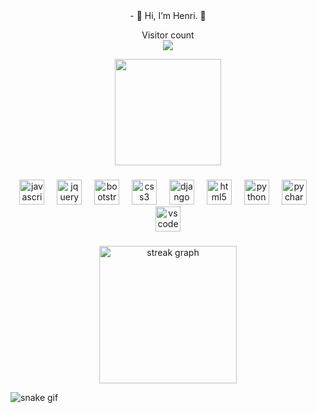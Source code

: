 <div align="center">
- 👋 Hi, I’m Henri.  🌱
</div>

<div align="center">
<p align="center"> 
  Visitor count<br>
  <img src="https://profile-counter.glitch.me/henriits/count.svg" />
</p>
</div>


<div align="center">
<img align="center" height="170" src="https://github-readme-stats-sigma-five.vercel.app/api/top-langs/?username=henriits&size_weight=0.5&count_weight=0.5&hide=kvlang&langs_count=10&layout=compact&theme=dracula"/>
</div>



###

<div align="center">
  <img src="https://cdn.jsdelivr.net/gh/devicons/devicon/icons/javascript/javascript-original.svg" height="40" alt="javascript logo"  />
  <img width="12" />
  <img src="https://cdn.jsdelivr.net/gh/devicons/devicon/icons/jquery/jquery-original.svg" height="40" alt="jquery logo"  />
  <img width="12" />
  <img src="https://cdn.jsdelivr.net/gh/devicons/devicon/icons/bootstrap/bootstrap-original.svg" height="40" alt="bootstrap logo"  />
  <img width="12" />
  <img src="https://cdn.jsdelivr.net/gh/devicons/devicon/icons/css3/css3-original.svg" height="40" alt="css3 logo"  />
  <img width="12" />
  <img src="https://cdn.jsdelivr.net/gh/devicons/devicon/icons/django/django-plain.svg" height="40" alt="django logo"  />
  <img width="12" />
  <img src="https://cdn.jsdelivr.net/gh/devicons/devicon/icons/html5/html5-original.svg" height="40" alt="html5 logo"  />
  <img width="12" />
  <img src="https://cdn.jsdelivr.net/gh/devicons/devicon/icons/python/python-original.svg" height="40" alt="python logo"  />
  <img width="12" />
  <img src="https://cdn.jsdelivr.net/gh/devicons/devicon/icons/pycharm/pycharm-original.svg" height="40" alt="pycharm logo"  />
  <img width="12" />
  <img src="https://cdn.jsdelivr.net/gh/devicons/devicon/icons/vscode/vscode-original.svg" height="40" alt="vscode logo"  />
</div>

###

<div align="center">
  <img src="https://streak-stats.demolab.com?user=henriits&locale=en&mode=daily&theme=dark&hide_border=false&border_radius=5&order=3" height="220" alt="streak graph"  />
</div>

![snake gif](https://github.com/henriits/henriits/blob/output/github-contribution-grid-snake.gif)

